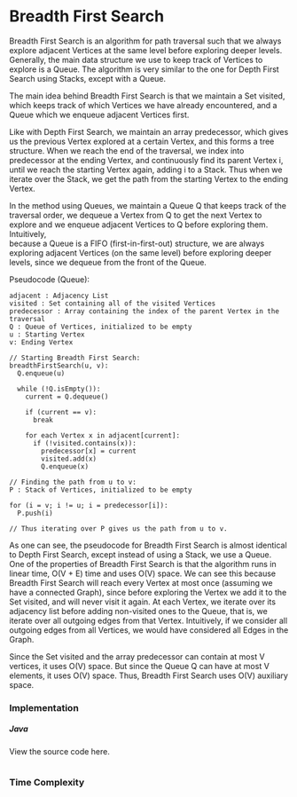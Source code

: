# Breadth First Search

Breadth First Search is an algorithm for path traversal such that we always
explore adjacent Vertices at the same level before exploring deeper levels.
Generally, the main data structure we use to keep track of Vertices to explore
is a Queue. The algorithm is very similar to the one for Depth First Search
using Stacks, except with a Queue.

The main idea behind Breadth First Search is that we maintain a Set visited,
which keeps track of which Vertices we have already encountered, and a Queue
which we enqueue adjacent Vertices first.

Like with Depth First Search, we maintain an array predecessor, which gives us
the previous Vertex explored at a certain Vertex, and this forms a tree
structure. When we reach the end of the traversal, we index into predecessor at
the ending Vertex, and continuously find its parent Vertex i, until we reach the
starting Vertex again, adding i to a Stack. Thus when we iterate over the Stack,
we get the path from the starting Vertex to the ending Vertex.

In the method using Queues, we maintain a Queue Q that keeps track of the
traversal order, we dequeue a Vertex from Q to get the next Vertex to explore
and we enqueue adjacent Vertices to Q before exploring them. Intuitively,  
because a Queue is a FIFO (first-in-first-out) structure, we are always
exploring adjacent Vertices (on the same level) before exploring deeper levels,
since we dequeue from the front of the Queue.

Pseudocode (Queue):

```
adjacent : Adjacency List
visited : Set containing all of the visited Vertices
predecessor : Array containing the index of the parent Vertex in the traversal
Q : Queue of Vertices, initialized to be empty
u : Starting Vertex
v: Ending Vertex

// Starting Breadth First Search:
breadthFirstSearch(u, v):
  Q.enqueue(u)

  while (!Q.isEmpty()):
    current = Q.dequeue()

    if (current == v):
      break

    for each Vertex x in adjacent[current]:
      if (!visited.contains(x)):
        predecessor[x] = current
        visited.add(x)
        Q.enqueue(x)

// Finding the path from u to v:
P : Stack of Vertices, initialized to be empty

for (i = v; i != u; i = predecessor[i]):
  P.push(i)

// Thus iterating over P gives us the path from u to v.
```

As one can see, the pseudocode for Breadth First Search is almost identical to
Depth First Search, except instead of using a Stack, we use a Queue. One of the
properties of Breadth First Search is that the algorithm runs in linear time,
O(V + E) time and uses O(V) space. We can see this because Breadth First Search
will reach every Vertex at most once (assuming we have a connected Graph), since
before exploring the Vertex we add it to the Set visited, and will never visit
it again. At each Vertex, we iterate over its adjacency list before adding
non-visited ones to the Queue, that is, we iterate over all outgoing edges from
that Vertex. Intuitively, if we consider all outgoing edges from all Vertices,
we would have considered all Edges in the Graph.

Since the Set visited and the array predecessor can contain at most V vertices,
it uses O(V) space. But since the Queue Q can have at most V elements, it uses
O(V) space. Thus, Breadth First Search uses O(V) auxiliary space.

### Implementation

##### Java

View the source code here.

```
```

### Time Complexity

